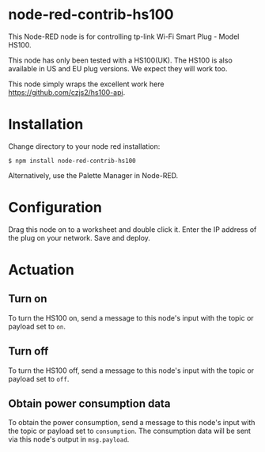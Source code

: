 # node-red-contrib-hs100

This Node-RED node is for controlling tp-link Wi-Fi Smart Plug - Model HS100.

This node has only been tested with a HS100(UK). The HS100 is also available in US and EU plug versions. We expect they will work too.

This node simply wraps the excellent work here https://github.com/czjs2/hs100-api. 

# Installation

Change directory to your node red installation:

    $ npm install node-red-contrib-hs100
  
Alternatively, use the Palette Manager in Node-RED.

# Configuration

Drag this node on to a worksheet and double click it. Enter the IP address of the plug on your network. Save and deploy.


# Actuation

## Turn on

To turn the HS100 on, send a message to this node's input with the topic or payload set to `on`.

## Turn off

To turn the HS100 off, send a message to this node's input with the topic or payload set to `off`.

## Obtain power consumption data

To obtain the power consumption, send a message to this node's input with the topic or payload set to `consumption`. 
The consumption data will be sent via this node's output in `msg.payload`.
